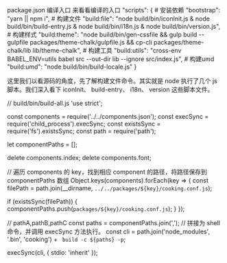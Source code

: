 package.json
编译入口
来看看编译的入口
 "scripts": {
    # 安装依赖
    "bootstrap": "yarn || npm i",
    # 构建文件
    "build:file": "node build/bin/iconInit.js & node build/bin/build-entry.js & node build/bin/i18n.js & node build/bin/version.js",
    # 构建样式
    "build:theme": "node build/bin/gen-cssfile && gulp build --gulpfile packages/theme-chalk/gulpfile.js && cp-cli packages/theme-chalk/lib lib/theme-chalk",
    # 构建工具
    "build:utils": "cross-env BABEL_ENV=utils babel src --out-dir lib --ignore src/index.js",
    # 构建umd
    "build:umd": "node build/bin/build-locale.js"
  }

  这里我们以看源码的角度，先了解构建文件命令。其实就是 
  node 执行了几个 js 脚本。我们深入看下 iconInit、 build-entry、 i18n、 version 
  这些脚本文件。

// build/bin/build-all.js
'use strict';

const components = require('../../components.json');
const execSync = require('child_process').execSync;
const existsSync = require('fs').existsSync;
const path = require('path');

let componentPaths = [];

delete components.index;
delete components.font;

// 遍历 components 的 key，找到相应 component 的路径，将路径保存到 componentPaths 数组
Object.keys(components).forEach(key => {
  const filePath = path.join(__dirname, `../../packages/${key}/cooking.conf.js`);

  if (existsSync(filePath)) {
    componentPaths.push(`packages/${key}/cooking.conf.js`);
  }
});

// pathA,pathB,pathC
const paths = componentPaths.join(',');
// 拼接为 shell 命令，并调用 execSync 方法执行。
const cli = path.join('node_modules', '.bin', 'cooking') + ` build -c ${paths} -p`;

execSync(cli, {
  stdio: 'inherit'
});